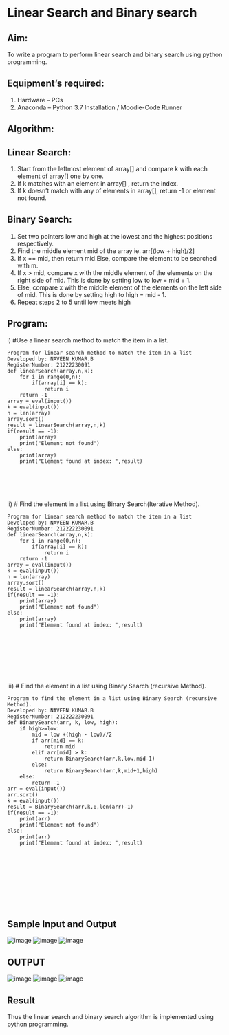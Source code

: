 # Linear Search and Binary search
## Aim:
To write a program to perform linear search and binary search using python programming.
## Equipment’s required:
1.	Hardware – PCs
2.	Anaconda – Python 3.7 Installation / Moodle-Code Runner
## Algorithm:
## Linear Search:
1.	Start from the leftmost element of array[] and compare k with each element of array[] one by one.
2.	If k matches with an element in array[] , return the index.
3.	If k doesn’t match with any of elements in array[], return -1 or element not found.
## Binary Search:
1.	Set two pointers low and high at the lowest and the highest positions respectively.
2.	Find the middle element mid of the array ie. arr[(low + high)/2]
3.	If x == mid, then return mid.Else, compare the element to be searched with m.
4.	If x > mid, compare x with the middle element of the elements on the right side of mid. This is done by setting low to low = mid + 1.
5.	Else, compare x with the middle element of the elements on the left side of mid. This is done by setting high to high = mid - 1.
6.	Repeat steps 2 to 5 until low meets high
## Program:
i)	#Use a linear search method to match the item in a list.
```
Program for linear search method to match the item in a list
Developed by: NAVEEN KUMAR.B
RegisterNumber: 21222230091
def linearSearch(array,n,k):
    for i in range(0,n):
        if(array[i] == k):
            return i
    return -1
array = eval(input())
k = eval(input()) 
n = len(array)
array.sort()
result = linearSearch(array,n,k)
if(result == -1):
    print(array)
    print("Element not found")
else:
    print(array)
    print("Element found at index: ",result)






```
ii)	# Find the element in a list using Binary Search(Iterative Method).
```
Program for linear search method to match the item in a list
Developed by: NAVEEN KUMAR.B
RegisterNumber: 212222230091
def linearSearch(array,n,k):
    for i in range(0,n):
        if(array[i] == k):
            return i
    return -1
array = eval(input())
k = eval(input()) 
n = len(array)
array.sort()
result = linearSearch(array,n,k)
if(result == -1):
    print(array)
    print("Element not found")
else:
    print(array)
    print("Element found at index: ",result)









```
iii)	# Find the element in a list using Binary Search (recursive Method).
```
Program to find the element in a list using Binary Search (recursive Method).
Developed by: NAVEEN KUMAR.B
RegisterNumber: 212222230091
def BinarySearch(arr, k, low, high):
    if high>=low:
        mid = low +(high - low)//2
        if arr[mid] == k:
            return mid
        elif arr[mid] > k:
            return BinarySearch(arr,k,low,mid-1)
        else:
            return BinarySearch(arr,k,mid+1,high)
    else:
        return -1
arr = eval(input())
arr.sort()
k = eval(input())
result = BinarySearch(arr,k,0,len(arr)-1)
if(result == -1):
    print(arr)
    print("Element not found")
else:
    print(arr)
    print("Element found at index: ",result)











```
## Sample Input and Output

![image](https://github.com/mrnaviz/Search-Algorithm/assets/123350791/0f3feda4-897b-42a2-b582-0f6c1e141203)
![image](https://github.com/mrnaviz/Search-Algorithm/assets/123350791/f95a28a9-a8dd-458c-978a-ec59a4f5e7b9)
![image](https://github.com/mrnaviz/Search-Algorithm/assets/123350791/48dccf95-7d1d-4682-a320-108c49c1c40b)
## OUTPUT
![image](https://github.com/mrnaviz/Search-Algorithm/assets/123350791/75304ebf-1bed-47c6-8d3c-3a1f6e78e97a)
![image](https://github.com/mrnaviz/Search-Algorithm/assets/123350791/6f33c6db-cd92-4592-9c13-f4cd3b63de62)
![image](https://github.com/mrnaviz/Search-Algorithm/assets/123350791/cd913236-49ae-4bf8-9983-b47c4701c44c)







## Result
Thus the linear search and binary search algorithm is implemented using python programming.
